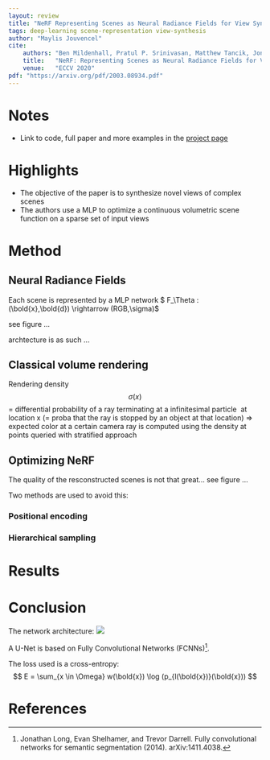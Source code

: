 ```yaml
---
layout: review
title: "NeRF Representing Scenes as Neural Radiance Fields for View Synthesis"
tags: deep-learning scene-representation view-synthesis
author: "Maylis Jouvencel"
cite:
    authors: "Ben Mildenhall, Pratul P. Srinivasan, Matthew Tancik, Jonathan T. Barron, Ravi Ramamoorthi, Ren Ng"
    title:   "NeRF: Representing Scenes as Neural Radiance Fields for View Synthesis"
    venue:   "ECCV 2020"
pdf: "https://arxiv.org/pdf/2003.08934.pdf"
---
```


# Notes
* Link to code, full paper and more examples in the [project page](https://www.matthewtancik.com/nerf)

# Highlights
* The objective of the paper is to synthesize novel views of complex scenes
* The authors use a MLP to optimize a continuous volumetric scene function on a sparse set of input views

# Method
## Neural Radiance Fields
Each scene is represented by a MLP network $ F_\Theta : (\bold{x},\bold{d}) \rightarrow (RGB,\sigma)$ 


see figure ...

archtecture is as such ...

## Classical volume rendering

Rendering density $$\sigma(x)$$ = differential probability of a ray terminating at a infinitesimal particle  at location x (= proba that the ray is stopped by an object at that location) => expected color at a certain camera ray is computed using the density at points queried with stratified approach

## Optimizing NeRF

The quality of the resconstructed scenes is not that great...
see figure ...

Two methods are used to avoid this:

### Positional encoding
### Hierarchical sampling




# Results

# Conclusion

 
 

 The network architecture:
 ![](/article/images/MyReview/UNetArchitecture.png)

 A U-Net is based on Fully Convolutional Networks (FCNNs)[^1].

 The loss used is a cross-entropy:
 $$ E = \sum_{x \in \Omega} w(\bold{x}) \log (p_{l(\bold{x})}(\bold{x})) $$

 # References

 [^1]: Jonathan Long, Evan Shelhamer, and Trevor Darrell. Fully convolutional
       networks for semantic segmentation (2014). arXiv:1411.4038.